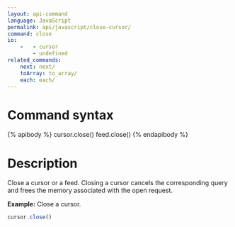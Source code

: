 ```yaml
---
layout: api-command
language: JavaScript
permalink: api/javascript/close-cursor/
command: close
io:
    -   - cursor
        - undefined
related_commands:
    next: next/
    toArray: to_array/
    each: each/
---
```


# Command syntax #

{% apibody %}
cursor.close()
feed.close()
{% endapibody %}

# Description #


Close a cursor or a feed. Closing a cursor cancels the corresponding query and frees the memory
associated with the open request.

__Example:__ Close a cursor.

```js
cursor.close()
```
